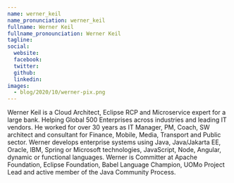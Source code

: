 ```yaml
---
name: werner_keil
name_pronunciation: werner_keil
fullname: Werner Keil
fullname_pronounciation: Werner Keil
tagline: 
social:
  website: 
  facebook:
  twitter:  
  github: 
  linkedin: 
images:
  - blog/2020/10/werner-pix.png
---
```


Werner Keil is a Cloud Architect, Eclipse RCP and Microservice expert for a large bank. Helping Global 500 Enterprises across industries and leading IT vendors. He worked for over 30 years as IT Manager, PM, Coach, SW architect and consultant for Finance, Mobile, Media, Transport and Public sector. Werner develops enterprise systems using Java, Java/Jakarta EE, Oracle, IBM, Spring or Microsoft technologies, JavaScript, Node, Angular, dynamic or functional languages. Werner is Committer at Apache Foundation, Eclipse Foundation, Babel Language Champion, UOMo Project Lead and active member of the Java Community Process.